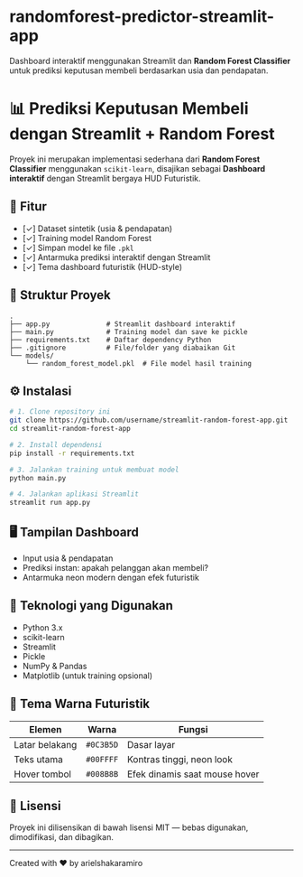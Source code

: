 # randomforest-predictor-streamlit-app
Dashboard interaktif menggunakan Streamlit dan **Random Forest Classifier** untuk prediksi keputusan membeli berdasarkan usia dan pendapatan.

# 📊 Prediksi Keputusan Membeli dengan Streamlit + Random Forest

Proyek ini merupakan implementasi sederhana dari **Random Forest Classifier** menggunakan `scikit-learn`, disajikan sebagai **Dashboard interaktif** dengan Streamlit bergaya HUD Futuristik.

## 🚀 Fitur

- [✓] Dataset sintetik (usia & pendapatan)
- [✓] Training model Random Forest
- [✓] Simpan model ke file `.pkl`
- [✓] Antarmuka prediksi interaktif dengan Streamlit
- [✓] Tema dashboard futuristik (HUD-style)

## 📁 Struktur Proyek

```
.
├── app.py              # Streamlit dashboard interaktif
├── main.py             # Training model dan save ke pickle
├── requirements.txt    # Daftar dependency Python
├── .gitignore          # File/folder yang diabaikan Git
└── models/
    └── random_forest_model.pkl  # File model hasil training
```

## ⚙️ Instalasi

```bash
# 1. Clone repository ini
git clone https://github.com/username/streamlit-random-forest-app.git
cd streamlit-random-forest-app

# 2. Install dependensi
pip install -r requirements.txt

# 3. Jalankan training untuk membuat model
python main.py

# 4. Jalankan aplikasi Streamlit
streamlit run app.py
```

## 🖥️ Tampilan Dashboard

- Input usia & pendapatan
- Prediksi instan: apakah pelanggan akan membeli?
- Antarmuka neon modern dengan efek futuristik

## 🧠 Teknologi yang Digunakan

- Python 3.x
- scikit-learn
- Streamlit
- Pickle
- NumPy & Pandas
- Matplotlib (untuk training opsional)

## 🎨 Tema Warna Futuristik

| Elemen          | Warna       | Fungsi                        |
|-----------------|-------------|-------------------------------|
| Latar belakang  | `#0C3B5D`   | Dasar layar                   |
| Teks utama      | `#00FFFF`   | Kontras tinggi, neon look     |
| Hover tombol    | `#008B8B`   | Efek dinamis saat mouse hover |

## 📌 Lisensi

Proyek ini dilisensikan di bawah lisensi MIT — bebas digunakan, dimodifikasi, dan dibagikan.

---

Created with ❤️ by arielshakaramiro
